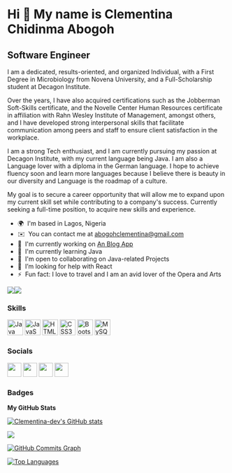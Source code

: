 <!--
**Clementina-dev/Clementina-dev** is a ✨ _special_ ✨ repository because its `README.md` (this file) appears on your GitHub profile.

Here are some ideas to get you started:

- 🔭 I’m currently working on ...
- 🌱 I’m currently learning ...
- 👯 I’m looking to collaborate on ...
- 🤔 I’m looking for help with ...
- 💬 Ask me about ...
- 📫 How to reach me: ...
- 😄 Pronouns: ...
- ⚡ Fun fact: ...
-->



Hi 👋 My name is Clementina Chidinma Abogoh
===========================================

Software Engineer
-----------------

I am a dedicated, results-oriented, and organized Individual, with a First Degree in Microbiology from Novena University, and a Full-Scholarship student at Decagon Institute. 

Over the years, I have also acquired certifications such as the Jobberman Soft-Skills certificate, and the Novelle Center Human Resources certificate in affiliation with Rahn Wesley Institute of Management, amongst others, and I have developed strong interpersonal skills that facilitate communication among peers and staff to ensure client satisfaction in the workplace.

I am a strong Tech enthusiast, and I am currently pursuing my passion at Decagon Institute, with my current language being Java. I am also a Language lover with a diploma in the German language. I hope to achieve fluency soon and learn more languages because I believe there is beauty in our diversity and Language is the roadmap of a culture.

My goal is to secure a career opportunity that will allow me to expand upon my current skill set while contributing to a company's success. Currently seeking a full-time position, to acquire new skills and experience.

* 🌍  I'm based in Lagos, Nigeria
* ✉️  You can contact me at [abogohclementina@gmail.com](mailto:abogohclementina@gmail.com)
* 🚀  I'm currently working on [An Blog App](#)
* 🧠  I'm currently learning Java
* 🤝  I'm open to collaborating on Java-related Projects
* 🤔  I’m looking for help with React
* ⚡  Fun fact: I love to travel and I am an avid lover of the Opera and Arts

<a href="https://www.twitter.com/Clementina Abogoh" target="_blank" rel="noreferrer"><img
src="https://img.shields.io/twitter/follow/Clementina Abogoh?logo=twitter&style=for-the-badge&color=0891b2&labelColor=1c1917"
/></a><a href="https://www.github.com/Clementina-dev" target="_blank" rel="noreferrer"><img
src="https://img.shields.io/github/followers/Clementina-dev?logo=github&style=for-the-badge&color=0891b2&labelColor=1c1917" /></a>

### Skills

<p align="left">
<a href="https://www.oracle.com/java/" target="_blank" rel="noreferrer"><img src="https://raw.githubusercontent.com/danielcranney/readme-generator/main/public/icons/skills/java-colored.svg" width="36" height="36" alt="Java" /></a>
<a href="https://developer.mozilla.org/en-US/docs/Web/JavaScript" target="_blank" rel="noreferrer"><img src="https://raw.githubusercontent.com/danielcranney/readme-generator/main/public/icons/skills/javascript-colored.svg" width="36" height="36" alt="JavaScript" /></a>
<a href="https://developer.mozilla.org/en-US/docs/Glossary/HTML5" target="_blank" rel="noreferrer"><img src="https://raw.githubusercontent.com/danielcranney/readme-generator/main/public/icons/skills/html5-colored.svg" width="36" height="36" alt="HTML5" /></a>
<a href="https://www.w3.org/TR/CSS/#css" target="_blank" rel="noreferrer"><img src="https://raw.githubusercontent.com/danielcranney/readme-generator/main/public/icons/skills/css3-colored.svg" width="36" height="36" alt="CSS3" /></a>
<a href="https://getbootstrap.com/" target="_blank" rel="noreferrer"><img src="https://raw.githubusercontent.com/danielcranney/readme-generator/main/public/icons/skills/bootstrap-colored.svg" width="36" height="36" alt="Bootstrap" /></a>
<a href="https://www.mysql.com/" target="_blank" rel="noreferrer"><img src="https://raw.githubusercontent.com/danielcranney/readme-generator/main/public/icons/skills/mysql-colored.svg" width="36" height="36" alt="MySQL" /></a>
</p>


### Socials

<p align="left"> <a href="https://discord.com/users/Clemmiyy#4333" target="_blank" rel="noreferrer"><img src="https://raw.githubusercontent.com/danielcranney/readme-generator/main/public/icons/socials/discord.svg" width="32" height="32" /></a> <a href="https://www.github.com/Clementina-dev" target="_blank" rel="noreferrer"><img src="https://raw.githubusercontent.com/danielcranney/readme-generator/main/public/icons/socials/github.svg" width="32" height="32" /></a> <a href="https://www.linkedin.com/in/Clementina (Chidinma) Abogoh" target="_blank" rel="noreferrer"><img src="https://raw.githubusercontent.com/danielcranney/readme-generator/main/public/icons/socials/linkedin.svg" width="32" height="32" /></a> <a href="https://www.twitter.com/Clementina Abogoh" target="_blank" rel="noreferrer"><img src="https://raw.githubusercontent.com/danielcranney/readme-generator/main/public/icons/socials/twitter.svg" width="32" height="32" /></a></p>

### Badges

<b>My GitHub Stats</b>

<a href="http://www.github.com/Clementina-dev"><img src="https://github-readme-stats.vercel.app/api?username=Clementina-dev&show_icons=true&hide=&count_private=true&title_color=0891b2&text_color=ffffff&icon_color=0891b2&bg_color=1c1917&hide_border=true&show_icons=true" alt="Clementina-dev's GitHub stats" /></a>

<a href="http://www.github.com/Clementina-dev"><img src="https://github-readme-streak-stats.herokuapp.com/?user=Clementina-dev&stroke=ffffff&background=1c1917&ring=0891b2&fire=0891b2&currStreakNum=ffffff&currStreakLabel=0891b2&sideNums=ffffff&sideLabels=ffffff&dates=ffffff&hide_border=true" /></a>

<a href="http://www.github.com/Clementina-dev"><img src="https://activity-graph.herokuapp.com/graph?username=Clementina-dev&bg_color=1c1917&color=ffffff&line=0891b2&point=ffffff&area_color=1c1917&area=true&hide_border=true&custom_title=GitHub%20Commits%20Graph" alt="GitHub Commits Graph" /></a>

<a href="https://github.com/Clementina-dev" align="left"><img src="https://github-readme-stats.vercel.app/api/top-langs/?username=Clementina-dev&langs_count=10&title_color=0891b2&text_color=ffffff&icon_color=0891b2&bg_color=1c1917&hide_border=true&locale=en&custom_title=Top%20%Languages" alt="Top Languages" /></a>
